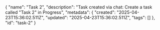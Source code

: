 {
  "name": "Task 2",
  "description": "Task created via chat: Create a task called \"Task 2\" in Progress",
  "metadata": {
    "created": "2025-04-23T15:36:02.511Z",
    "updated": "2025-04-23T15:36:02.511Z",
    "tags": []
  },
  "id": "task-2"
}
